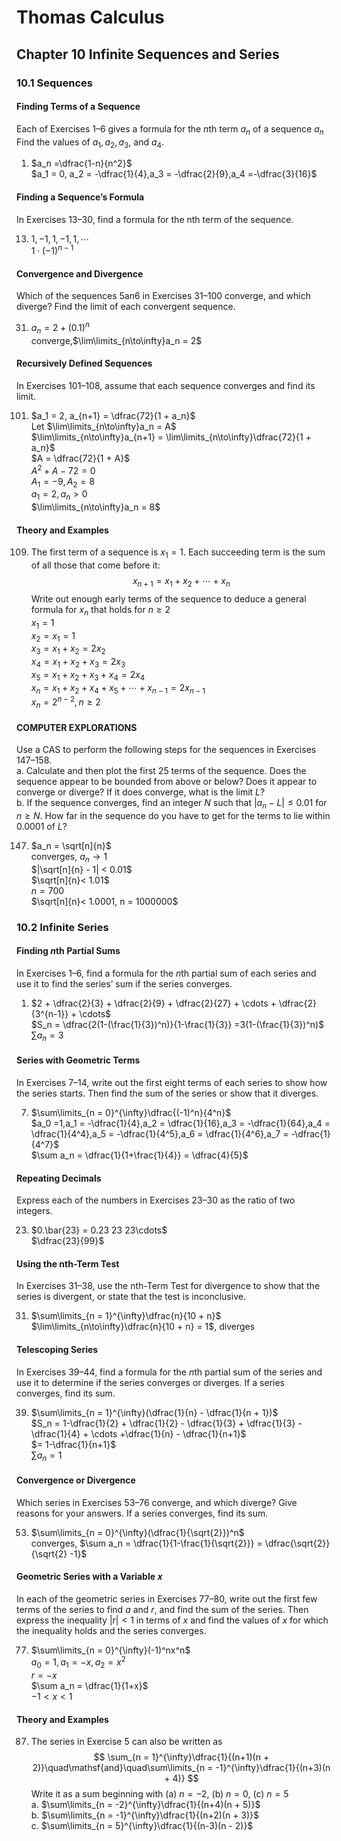 # Thomas Calculus
## Chapter 10 Infinite Sequences and Series
### 10.1 Sequences
#### Finding Terms of a Sequence
Each of Exercises 1–6 gives a formula for the $n$th term $a_n$ of a
sequence ${a_n}$ Find the values of $a_1, a_2, a_3$, and $a_4$.

1. $a_n =\dfrac{1-n}{n^2}$  
   $a_1 = 0, a_2 = -\dfrac{1}{4},a_3 = -\dfrac{2}{9},a_4 =-\dfrac{3}{16}$  
#### Finding a Sequence’s Formula
In Exercises 13–30, find a formula for the nth term of the sequence.

13. $1, -1, 1, -1, 1,\cdots$  
    $1\cdot(-1)^{n-1}$
#### Convergence and Divergence
Which of the sequences 5an6 in Exercises 31–100 converge, and which diverge? Find the limit of each convergent sequence.

31. $a_n = 2 + (0.1)^n$   
    converge,$\lim\limits_{n\to\infty}a_n = 2$
#### Recursively Defined Sequences
In Exercises 101–108, assume that each sequence converges and find its limit.

101. $a_1 = 2, a_{n+1} = \dfrac{72}{1 + a_n}$  
     Let $\lim\limits_{n\to\infty}a_n = A$  
     $\lim\limits_{n\to\infty}a_{n+1} = \lim\limits_{n\to\infty}\dfrac{72}{1 + a_n}$  
     $A = \dfrac{72}{1 + A}$   
     $A^2 + A -72 = 0$  
     $A_1 = -9, A_2 = 8$  
     $a_1 = 2, a_n >0$  
     $\lim\limits_{n\to\infty}a_n = 8$
#### Theory and Examples
109. The first term of a sequence is $x_1 = 1$. Each succeeding term is the sum of all those that come before it:  
     $$
     x_{n+1} = x_1 + x_2 + \cdots + x_n
     $$
     Write out enough early terms of the sequence to deduce a general formula for $x_n$ that holds for $n \ge 2$  
     $x_1 = 1$  
     $x_2 = x_1 = 1$  
     $x_3 = x_1 + x_2 = 2x_2$  
     $x_4 = x_1 + x_2 + x_3 = 2x_3$  
     $x_5 = x_1 + x_2 + x_3 + x_4= 2x_4$  
     $x_n = x_1 + x_2 + x_4 + x_5 + \cdots + x_{n-1} = 2x_{n-1}$  
     ${x_n} = 2^{n-2}, n\ge 2$
#### COMPUTER EXPLORATIONS
Use a CAS to perform the following steps for the sequences in Exercises 147–158.  
a. Calculate and then plot the first 25 terms of the sequence. Does the sequence appear to be bounded from above or below? Does it appear to converge or diverge? If it does converge, what is the limit $L$?  
b. If the sequence converges, find an integer $N$ such that $|a_n - L| \le 0.01$ for $n \ge N$. How far in the sequence do you have to get for the terms to lie within $0.0001$ of $L$?

147. $a_n = \sqrt[n]{n}$  
     converges, $a_n\to 1$  
     $|\sqrt[n]{n} - 1| < 0.01$  
     $\sqrt[n]{n}< 1.01$  
     $n = 700$  
     $\sqrt[n]{n}< 1.0001, n = 1000000$
### 10.2  Infinite Series
#### Finding $n$th Partial Sums
In Exercises 1–6, find a formula for the $n$th partial sum of each series
and use it to find the series’ sum if the series converges.
1. $2 + \dfrac{2}{3} + \dfrac{2}{9} + \dfrac{2}{27} + \cdots + \dfrac{2}{3^{n-1}} + \cdots$  
   $S_n = \dfrac{2(1-(\frac{1}{3})^n)}{1-\frac{1}{3}} =3(1-(\frac{1}{3})^n)$  
   $\sum a_n = 3$
#### Series with Geometric Terms
In Exercises 7–14, write out the first eight terms of each series to show how the series starts. Then find the sum of the series or show
that it diverges.

7. $\sum\limits_{n = 0}^{\infty}\dfrac{(-1)^n}{4^n}$  
   $a_0 =1,a_1 = -\dfrac{1}{4},a_2 = \dfrac{1}{16},a_3 = -\dfrac{1}{64},a_4 = \dfrac{1}{4^4},a_5 = -\dfrac{1}{4^5},a_6 = \dfrac{1}{4^6},a_7 = -\dfrac{1}{4^7}$  
   $\sum a_n = \dfrac{1}{1+\frac{1}{4}} = \dfrac{4}{5}$
#### Repeating Decimals
Express each of the numbers in Exercises 23–30 as the ratio of two integers.

23. $0.\bar{23} = 0.23 23 23\cdots$  
    $\dfrac{23}{99}$  
#### Using the nth-Term Test
In Exercises 31–38, use the nth-Term Test for divergence to show that the series is divergent, or state that the test is inconclusive.

31. $\sum\limits_{n = 1}^{\infty}\dfrac{n}{10 + n}$    
    $\lim\limits_{n\to\infty}\dfrac{n}{10 + n} = 1$, diverges  
#### Telescoping Series
In Exercises 39–44, find a formula for the $n$th partial sum of the series and use it to determine if the series converges or diverges. If a series converges, find its sum.

39. $\sum\limits_{n = 1}^{\infty}(\dfrac{1}{n} - \dfrac{1}{n + 1})$  
    $S_n = 1-\dfrac{1}{2} + \dfrac{1}{2} - \dfrac{1}{3} + \dfrac{1}{3} - \dfrac{1}{4} + \cdots +\dfrac{1}{n} - \dfrac{1}{n+1}$   
    $= 1-\dfrac{1}{n+1}$  
    $\sum a_n = 1$
#### Convergence or Divergence
Which series in Exercises 53–76 converge, and which diverge? Give reasons for your answers. If a series converges, find its sum.

53. $\sum\limits_{n = 0}^{\infty}(\dfrac{1}{\sqrt{2}})^n$  
    converges, $\sum a_n = \dfrac{1}{1-\frac{1}{\sqrt{2}}} = \dfrac{\sqrt{2}}{\sqrt{2} -1}$
#### Geometric Series with a Variable $x$
In each of the geometric series in Exercises 77–80, write out the first few terms of the series to find $a$ and $r$, and find the sum of the series. Then express the inequality $|r| < 1$ in terms of $x$ and find the values of $x$ for which the inequality holds and the series converges.

77. $\sum\limits_{n = 0}^{\infty}(-1)^nx^n$  
    $a_0 = 1, a_1 = -x, a_2 = x^2$  
    $r = -x$  
    $\sum a_n = \dfrac{1}{1+x}$  
    $-1 < x < 1$
#### Theory and Examples
87. The series in Exercise 5 can also be written as  
    $$
    \sum_{n = 1}^{\infty}\dfrac{1}{(n+1)(n + 2)}\quad\mathsf{and}\quad\sum\limits_{n = -1}^{\infty}\dfrac{1}{(n+3)(n + 4)}
    $$
    Write it as a sum beginning with (a) $n = -2$, (b) $n = 0$, (c) $n = 5$  
    a. $\sum\limits_{n = -2}^{\infty}\dfrac{1}{(n+4)(n + 5)}$  
    b. $\sum\limits_{n = -1}^{\infty}\dfrac{1}{(n+2)(n + 3)}$  
    c. $\sum\limits_{n = 5}^{\infty}\dfrac{1}{(n-3)(n - 2)}$